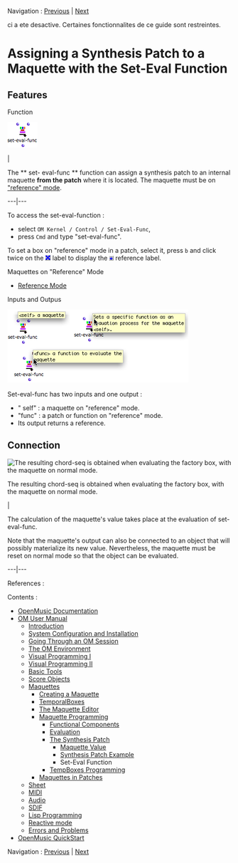 Navigation : [Previous](Synthpatchexample "page
précédente\(Synthesis Patch Example\)") | [Next](TempProgramming
"Next\(TempBoxes Programming\)")

ci a ete desactive. Certaines fonctionnalites de ce guide sont restreintes.

# Assigning a Synthesis Patch to a Maquette with the Set-Eval Function

## Features

Function

![](../res/seteval_icon.png)

|

The  ** set- eval-func ** function can assign a synthesis patch to an internal
maquette  **from the patch** where it is located. The maquette must be on
["reference" mode](RefMode).  
  
---|---  
  
To access the set-eval-function :

  * select `OM Kernel / Control / Set-Eval-Func`, 
  * press `Cmd` and type "set-eval-func".

To set a box on "reference" mode in a patch, select it, press `b` and click
twice on the ![](../res/cross_icon.png) label to display the
![](../res/ref_icon.png) reference label.

Maquettes on "Reference" Mode

  * [Reference Mode](Maquettes%20in%20Patches2)

Inputs and Outpus

![](../res/setevalfunc.png)

Set-eval-func has two inputs and one output :

  * " self" : a maquette on "reference" mode. 
  * "func" : a patch or function on "reference" mode.
  * Its output returns a reference.

## Connection

![The resulting chord-seq is obtained when evaluating the factory box, with
the maquette on normal mode.](../res/setevfun.png)

The resulting chord-seq is obtained when evaluating the factory box, with the
maquette on normal mode.

|

The calculation of the maquette's value takes place at the evaluation of set-
eval-func.

Note that the maquette's output can also be connected to an object that will
possibly materialize its new value. Nevertheless, the maquette must be reset
on normal mode so that the object can be evaluated.  
  
---|---  
  
References :

Contents :

  * [OpenMusic Documentation](OM-Documentation)
  * [OM User Manual](OM-User-Manual)
    * [Introduction](00-Contents)
    * [System Configuration and Installation](Installation)
    * [Going Through an OM Session](Goingthrough)
    * [The OM Environment](Environment)
    * [Visual Programming I](BasicVisualProgramming)
    * [Visual Programming II](AdvancedVisualProgramming)
    * [Basic Tools](BasicObjects)
    * [Score Objects](ScoreObjects)
    * [Maquettes](Maquettes)
      * [Creating a Maquette](Maquette)
      * [TemporalBoxes](TemporalBoxes)
      * [The Maquette Editor](Editor)
      * [Maquette Programming](Programming%20Maquette)
        * [Functional Components](InputsOutputs)
        * [Evaluation](MaquetteEvaluation)
        * [The Synthesis Patch](Synthpatchprog)
          * [Maquette Value](Synthesispatch)
          * [Synthesis Patch Example](Synthpatchexample)
          * Set-Eval Function
        * [TempBoxes Programming](TempProgramming)
      * [Maquettes in Patches](Maquettes%20in%20Patches)
    * [Sheet](Sheet)
    * [MIDI](MIDI)
    * [Audio](Audio)
    * [SDIF](SDIF)
    * [Lisp Programming](Lisp)
    * [Reactive mode](Reactive)
    * [Errors and Problems](errors)
  * [OpenMusic QuickStart](QuickStart-Chapters)

Navigation : [Previous](Synthpatchexample "page
précédente\(Synthesis Patch Example\)") | [Next](TempProgramming
"Next\(TempBoxes Programming\)")

